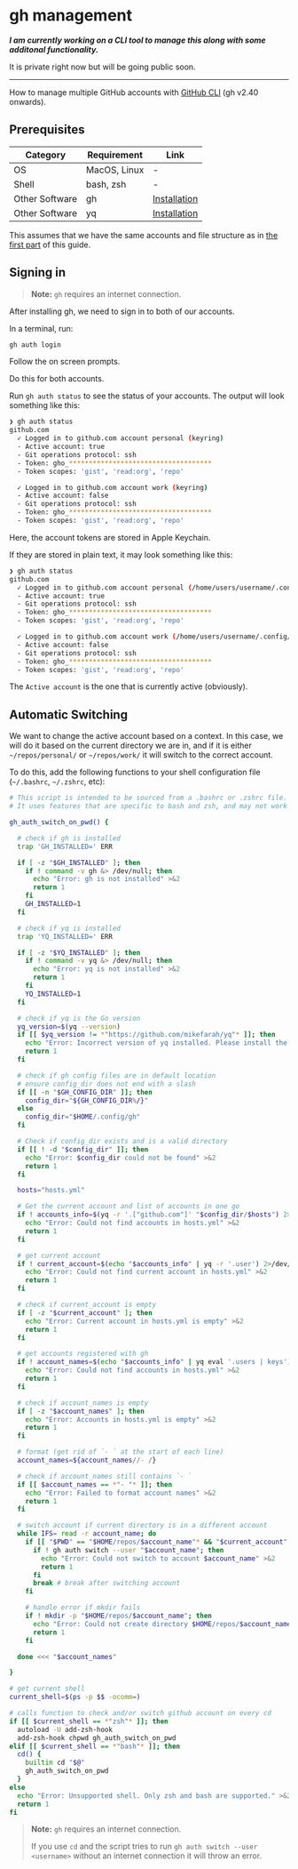 # gh management

***I am currently working on a CLI tool to manage this along with some additonal functionality.***

It is private right now but will be going public soon.

---

How to manage multiple GitHub accounts with [GitHub CLI](https://cli.github.com/) (gh v2.40 onwards).

## Prerequisites

| Category | Requirement | Link |
| --- | --- | --- |
| OS | MacOS, Linux | - |
| Shell | bash, zsh | - |
| Other Software | gh | [Installation](https://github.com/cli/cli?tab=readme-ov-file#installation) |
| Other Software | yq | [Installation](https://github.com/mikefarah/yq?tab=readme-ov-file#install) |

This assumes that we have the same accounts and file structure as in [the first part](./README.md) of this guide.

## Signing in

> **Note:**
> `gh` requires an internet connection.

After installing gh, we need to sign in to both of our accounts.

In a terminal, run:

```bash
gh auth login
```

Follow the on screen prompts.

Do this for both accounts.

Run `gh auth status` to see the status of your accounts. The output will look something like this:

```bash
❯ gh auth status
github.com
  ✓ Logged in to github.com account personal (keyring)
  - Active account: true
  - Git operations protocol: ssh
  - Token: gho_************************************
  - Token scopes: 'gist', 'read:org', 'repo'

  ✓ Logged in to github.com account work (keyring)
  - Active account: false
  - Git operations protocol: ssh
  - Token: gho_************************************
  - Token scopes: 'gist', 'read:org', 'repo'
```

Here, the account tokens are stored in Apple Keychain.

If they are stored in plain text, it may look something like this:

```bash
❯ gh auth status
github.com
  ✓ Logged in to github.com account personal (/home/users/username/.config/gh/hosts.yml)
  - Active account: true
  - Git operations protocol: ssh
  - Token: gho_************************************
  - Token scopes: 'gist', 'read:org', 'repo'

  ✓ Logged in to github.com account work (/home/users/username/.config/gh/hosts.yml)
  - Active account: false
  - Git operations protocol: ssh
  - Token: gho_************************************
  - Token scopes: 'gist', 'read:org', 'repo'
```

The `Active account` is the one that is currently active (obviously).

## Automatic Switching

We want to change the active account based on a context. In this case, we will do it based on the current directory we are in, and if it is either `~/repos/personal/` or `~/repos/work/` it will switch to the correct account.

To do this, add the following functions to your shell configuration file (`~/.bashrc`, `~/.zshrc`, etc):

```bash
# This script is intended to be sourced from a .bashrc or .zshrc file.
# It uses features that are specific to bash and zsh, and may not work correctly in other shells.

gh_auth_switch_on_pwd() {

  # check if gh is installed
  trap 'GH_INSTALLED=' ERR

  if [ -z "$GH_INSTALLED" ]; then
    if ! command -v gh &> /dev/null; then
      echo "Error: gh is not installed" >&2
      return 1
    fi
    GH_INSTALLED=1
  fi

  # check if yq is installed
  trap 'YQ_INSTALLED=' ERR

  if [ -z "$YQ_INSTALLED" ]; then
    if ! command -v yq &> /dev/null; then
      echo "Error: yq is not installed" >&2
      return 1
    fi
    YQ_INSTALLED=1
  fi

  # check if yq is the Go version
  yq_version=$(yq --version)
  if [[ $yq_version != *"https://github.com/mikefarah/yq"* ]]; then
    echo "Error: Incorrect version of yq installed. Please install the Go version of yq." >&2
    return 1
  fi

  # check if gh config files are in default location
  # ensure config_dir does not end with a slash
  if [[ -n "$GH_CONFIG_DIR" ]]; then
    config_dir="${GH_CONFIG_DIR%/}"
  else
    config_dir="$HOME/.config/gh"
  fi

  # Check if config_dir exists and is a valid directory
  if [[ ! -d "$config_dir" ]]; then
    echo "Error: $config_dir could not be found" >&2
    return 1
  fi

  hosts="hosts.yml"

  # Get the current account and list of accounts in one go
  if ! accounts_info=$(yq -r '.["github.com"]' "$config_dir/$hosts") 2>/dev/null; then
    echo "Error: Could not find accounts in hosts.yml" >&2
    return 1
  fi

  # get current account
  if ! current_account=$(echo "$accounts_info" | yq -r '.user') 2>/dev/null; then
    echo "Error: Could not find current account in hosts.yml" >&2
    return 1
  fi

  # check if current_account is empty
  if [ -z "$current_account" ]; then
    echo "Error: Current account in hosts.yml is empty" >&2
    return 1
  fi

  # get accounts registered with gh
  if ! account_names=$(echo "$accounts_info" | yq eval '.users | keys') 2>/dev/null; then
    echo "Error: Could not find accounts in hosts.yml" >&2
    return 1
  fi

  # check if account_names is empty
  if [ -z "$account_names" ]; then
    echo "Error: Accounts in hosts.yml is empty" >&2
    return 1
  fi

  # format (get rid of `- ` at the start of each line)
  account_names=${account_names//- /}

  # check if account_names still contains `- `
  if [[ $account_names == *"- "* ]]; then
    echo "Error: Failed to format account names" >&2
    return 1
  fi

  # switch account if current directory is in a different account
  while IFS= read -r account_name; do
    if [[ "$PWD" == "$HOME/repos/$account_name"* && "$current_account" != "$account_name" ]]; then
      if ! gh auth switch --user "$account_name"; then
        echo "Error: Could not switch to account $account_name" >&2
        return 1
      fi
      break # break after switching account
    fi

    # handle error if mkdir fails
    if ! mkdir -p "$HOME/repos/$account_name"; then
      echo "Error: Could not create directory $HOME/repos/$account_name" >&2
      return 1
    fi

  done <<< "$account_names"

}

# get current shell
current_shell=$(ps -p $$ -ocomm=)

# calls function to check and/or switch github account on every cd
if [[ $current_shell == *"zsh"* ]]; then
  autoload -U add-zsh-hook
  add-zsh-hook chpwd gh_auth_switch_on_pwd
elif [[ $current_shell == *"bash"* ]]; then
  cd() {
    builtin cd "$@"
    gh_auth_switch_on_pwd
  }
else
  echo "Error: Unsupported shell. Only zsh and bash are supported." >&2
  return 1
fi

```

> **Note:**
> `gh` requires an internet connection.
>
> If you use `cd` and the script tries to run `gh auth switch --user <username>` without an internet connection it will throw an error.
